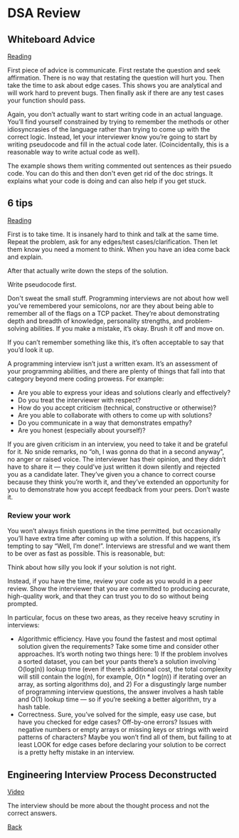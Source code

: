 # DSA Review

## Whiteboard Advice

[Reading](https://hackernoon.com/the-best-whiteboard-interview-advice-i-ever-received-3ebbfa72e4a)

First piece of advice is communicate. First restate the question and seek affirmation. There is no way that restating the question will hurt you. Then take the time to ask about edge cases. This shows you are analytical and will work hard to prevent bugs. Then finally ask if there are any test cases your function should pass.

Again, you don’t actually want to start writing code in an actual language. You’ll find yourself constrained by trying to remember the methods or other idiosyncrasies of the language rather than trying to come up with the correct logic. Instead, let your interviewer know you’re going to start by writing pseudocode and fill in the actual code later. (Coincidentally, this is a reasonable way to write actual code as well).

The example shows them writing commented out sentences as their psuedo code. You can do this and then don't even get rid of the doc strings. It explains what your code is doing and can also help if you get stuck.


## 6 tips

[Reading](https://medium.com/@steve_45636/6-tips-to-ace-a-whiteboard-programming-interview-f06c1b378bc6)

First is to take time. It is insanely hard to think and talk at the same time. Repeat the problem, ask for any edges/test cases/clarification. Then let them know you need a moment to think. When you have an idea come back and explain.

After that actually write down the steps of the solution.

Write pseudocode first.

Don't sweat the small stuff. Programming interviews are not about how well you’ve remembered your semicolons, nor are they about being able to remember all of the flags on a TCP packet. They’re about demonstrating depth and breadth of knowledge, personality strengths, and problem-solving abilities. If you make a mistake, it’s okay. Brush it off and move on.

If you can’t remember something like this, it’s often acceptable to say that you’d look it up.

A programming interview isn’t just a written exam. It’s an assessment of your programming abilities, and there are plenty of things that fall into that category beyond mere coding prowess. For example:

* Are you able to express your ideas and solutions clearly and effectively?
* Do you treat the interviewer with respect?
* How do you accept criticism (technical, constructive or otherwise)?
* Are you able to collaborate with others to come up with solutions?
* Do you communicate in a way that demonstrates empathy?
* Are you honest (especially about yourself)?

If you are given criticism in an interview, you need to take it and be grateful for it. No snide remarks, no “oh, I was gonna do that in a second anyway”, no anger or raised voice. The interviewer has their opinion, and they didn’t have to share it — they could’ve just written it down silently and rejected you as a candidate later. They’ve given you a chance to correct course because they think you’re worth it, and they’ve extended an opportunity for you to demonstrate how you accept feedback from your peers. Don’t waste it.

### Review your work

You won’t always finish questions in the time permitted, but occasionally you’ll have extra time after coming up with a solution. If this happens, it’s tempting to say “Well, I’m done!”. Interviews are stressful and we want them to be over as fast as possible. This is reasonable, but:

Think about how silly you look if your solution is not right.

Instead, if you have the time, review your code as you would in a peer review. Show the interviewer that you are committed to producing accurate, high-quality work, and that they can trust you to do so without being prompted.

In particular, focus on these two areas, as they receive heavy scrutiny in interviews:

* Algorithmic efficiency. Have you found the fastest and most optimal solution given the requirements? Take some time and consider other approaches. It’s worth noting two things here: 1) If the problem involves a sorted dataset, you can bet your pants there’s a solution involving ` O(log(n)) lookup time (even if there’s additional cost, the total complexity will still contain the log(n), for example, O(n * log(n)) if iterating over an array, as sorting algorithms do), and 2) For a disgustingly large number of programming interview questions, the answer involves a hash table and O(1) lookup time — so if you’re seeking a better algorithm, try a hash table.
* Correctness. Sure, you’ve solved for the simple, easy use case, but have you checked for edge cases? Off-by-one errors? Issues with negative numbers or empty arrays or missing keys or strings with weird patterns of characters? Maybe you won’t find all of them, but failing to at least LOOK for edge cases before declaring your solution to be correct is a pretty hefty mistake in an interview.

## Engineering Interview Process Deconstructed

[Video](https://www.youtube.com/watch?v=KdXAUst8bdo)

The interview should be more about the thought process and not the correct answers. 

[Back](README.md)